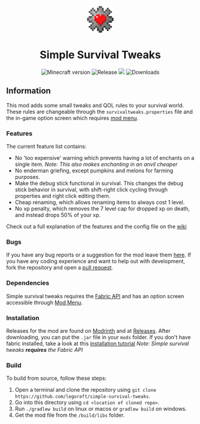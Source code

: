 <p align="center">
    <img src="src/main/resources/assets/simple-survival-tweaks/icon.png" width="72px" height="72px"/>
</p>

<h1 align="center">Simple Survival Tweaks</h1>

<p align="center">
    <img src="https://img.shields.io/badge/for%20MC-1.19.4,%201.20-green" alt="Minecraft version"/>
    <img src="https://img.shields.io/github/v/release/legoraft/simple-survival-tweaks?color=yellow" alt="Release"/>
    <img src="https://img.shields.io/modrinth/dt/nF5XkJko?label=modrinth"/>
    <img src="https://img.shields.io/github/downloads/legoraft/simple-survival-tweaks/total" alt="Downloads"
</p>

## Information
This mod adds some small tweaks and QOL rules to your survival world. These rules are changeable through the `survivaltweaks.properties` file and the in-game option screen which requires [mod menu](https://modrinth.com/mod/modmenu).

### Features
The current feature list contains:
- No 'too expensive' warning which prevents having a lot of enchants on a single item. _Note: This also makes enchanting in an anvil cheaper_
- No enderman griefing, except pumpkins and melons for farming purposes.
- Make the debug stick functional in survival. This changes the debug stick behavior in survival, with shift-right click cycling through properties and right click editing them.
- Cheap renaming, which allows renaming items to always cost 1 level.
- No xp penalty, which removes the 7 level cap for dropped xp on death, and instead drops 50% of your xp.

Check out a full explanation of the features and the config file on the [wiki](https://github.com/legoraft/simple-survival-tweaks/wiki)

### Bugs
If you have any bug reports or a suggestion for the mod leave them [here](https://github.com/legoraft/simple-survival-tweaks/issues). If you have any coding experience and want to help out with development, fork the repository and open a [pull request](https://github.com/legoraft/simple-survival-tweaks/pulls).

### Dependencies
Simple survival tweaks requires the [Fabric API](https://modrinth.com/mod/fabric-api) and has an option screen accessible through [Mod Menu](https://modrinth.com/mod/modmenu).

### Installation
Releases for the mod are found on [Modrinth](https://modrinth.com/mod/simple-survival-tweaks) and at [Releases](https://github.com/LegoRaft/simple-survival-tweaks/releases). After downloading, you can put the `.jar` file in your `mods` folder. If you don't have fabric installed, take a look at this [installation tutorial](https://fabricmc.net/wiki/install) _Note: Simple survival tweaks **requires** the Fabric API_

### Build
To build from source, follow these steps:
1. Open a terminal and clone the repository using `git clone https://github.com/legoraft/simple-survival-tweaks`.
2. Go into this directory using `cd <location of cloned repo>`.
3. Run `./gradlew build` on linux or macos or `gradlew build` on windows.
4. Get the mod file from the `/build/libs` folder.
